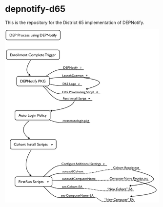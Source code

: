 # depnotify-d65

This is the repository for the District 65 implementation of DEPNotify.

![DEPNotify Process](https://github.com/trevnottrevor/depnotify-d65/blob/master/images/DEPNotify_Process.png)
